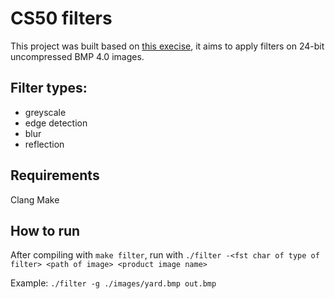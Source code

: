 # CS50 filters

This project was built based on [this execise](https://cs50.harvard.edu/x/2024/psets/4/filter/more/), it aims to apply filters on 24-bit uncompressed BMP 4.0 images.

## Filter types:
- greyscale
- edge detection
- blur
- reflection

## Requirements
Clang
Make

## How to run
After compiling with `make filter`,  run with `./filter -<fst char of type of filter> <path of image> <product image name>`

Example: `./filter -g ./images/yard.bmp out.bmp`




